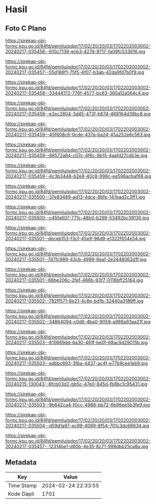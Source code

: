 # Hasil

## Foto C Plano

https://sirekap-obj-formc.kpu.go.id/84fd/pemilu/pdpr/17/02/20/20/03/1702202003002-20240217-035456--610c7139-ecb3-427d-9717-fa09fc533616.jpg

https://sirekap-obj-formc.kpu.go.id/84fd/pemilu/pdpr/17/02/20/20/03/1702202003002-20240217-035457--55d186f1-75f5-4f07-b3ab-42da9fd7b0f9.jpg

https://sirekap-obj-formc.kpu.go.id/84fd/pemilu/pdpr/17/02/20/20/03/1702202003002-20240217-035458--33444172-776f-4577-bc63-360a12a564c4.jpg

https://sirekap-obj-formc.kpu.go.id/84fd/pemilu/pdpr/17/02/20/20/03/1702202003002-20240217-035458--e2ec2804-3d45-473f-b674-469164d39bc8.jpg

https://sirekap-obj-formc.kpu.go.id/84fd/pemilu/pdpr/17/02/20/20/03/1702202003002-20240217-035459--45f608c6-0cde-437a-ba24-45a252e6c563.jpg

https://sirekap-obj-formc.kpu.go.id/84fd/pemilu/pdpr/17/02/20/20/03/1702202003002-20240217-035459--88572a84-c07c-4f6c-8b15-4aafd27cdb3e.jpg

https://sirekap-obj-formc.kpu.go.id/84fd/pemilu/pdpr/17/02/20/20/03/1702202003002-20240217-035459--4c3b3448-b2e8-40c8-998c-ee596acbaf68.jpg

https://sirekap-obj-formc.kpu.go.id/84fd/pemilu/pdpr/17/02/20/20/03/1702202003002-20240217-035500--37e83489-ad13-4dce-8bfe-147ead2c3ff1.jpg

https://sirekap-obj-formc.kpu.go.id/84fd/pemilu/pdpr/17/02/20/20/03/1702202003002-20240217-035500--c45fa607-771c-48b0-b299-53492bc39130.jpg

https://sirekap-obj-formc.kpu.go.id/84fd/pemilu/pdpr/17/02/20/20/03/1702202003002-20240217-035501--deceb153-f3cf-45e9-98d9-e1322f654e54.jpg

https://sirekap-obj-formc.kpu.go.id/84fd/pemilu/pdpr/17/02/20/20/03/1702202003002-20240217-035501--7d7fc989-43cb-4999-8eaf-2e2446062d1f.jpg

https://sirekap-obj-formc.kpu.go.id/84fd/pemilu/pdpr/17/02/20/20/03/1702202003002-20240217-035501--66be206c-2fef-486b-93f7-0116bff25164.jpg

https://sirekap-obj-formc.kpu.go.id/84fd/pemilu/pdpr/17/02/20/20/03/1702202003002-20240217-035502--782ff571-6e21-4c8e-bd1b-32440a3189ff.jpg

https://sirekap-obj-formc.kpu.go.id/84fd/pemilu/pdpr/17/02/20/20/03/1702202003002-20240217-035502--34864094-c0d6-4ba0-9059-a988a93aa21f.jpg

https://sirekap-obj-formc.kpu.go.id/84fd/pemilu/pdpr/17/02/20/20/03/1702202003002-20240217-035503--810669dd-6a30-461f-be0f-68ac9d29015b.jpg

https://sirekap-obj-formc.kpu.go.id/84fd/pemilu/pdpr/17/02/20/20/03/1702202003002-20240217-035503--adbbc693-3fba-4437-ac4f-e77b9cee1eb9.jpg

https://sirekap-obj-formc.kpu.go.id/84fd/pemilu/pdpr/17/02/20/20/03/1702202003002-20240215-130043--8fcb03d2-bb5c-47e0-845d-fb8bc1c95431.jpg

https://sirekap-obj-formc.kpu.go.id/84fd/pemilu/pdpr/17/02/20/20/03/1702202003002-20240217-035503--9b642ca4-f0cc-4988-bb72-6b96ee5b3fe9.jpg

https://sirekap-obj-formc.kpu.go.id/84fd/pemilu/pdpr/17/02/20/20/03/1702202003002-20240217-035504--d59d1a97-ec99-4089-8f54-701c3dc66634.jpg

https://sirekap-obj-formc.kpu.go.id/84fd/pemilu/pdpr/17/02/20/20/03/1702202003002-20240217-035457--12314be1-d60b-4e35-8c71-998dbb25ca8a.jpg


## Metadata

| Key        | Value               |
| ---------- | ------------------- |
| Time Stamp | 2024-02-24 22:33:55 |
| Kode Dapil | 1701                |



